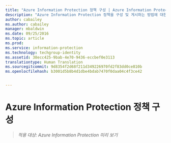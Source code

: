 ```yaml
---
title: "Azure Information Protection 정책 구성 | Azure Information Protection"
description: "Azure Information Protection 정책을 구성 및 게시하는 방법에 대한 자세한 정보입니다."
author: cabailey
ms.author: cabailey
manager: mbaldwin
ms.date: 09/25/2016
ms.topic: article
ms.prod: 
ms.service: information-protection
ms.technology: techgroup-identity
ms.assetid: 38ecc425-9bab-4e70-9436-eccbef0e3113
translationtype: Human Translation
ms.sourcegitcommit: 9d8354f2d68f211d349226970fd2f83dd0ce810b
ms.openlocfilehash: b3001d5b8b4d1dbe4bdab7470f0daa04c4f3ce42


---
```


# <a name="configuring-the-azure-information-protection-policy"></a>Azure Information Protection 정책 구성 

>*적용 대상: Azure Information Protection 미리 보기*




<!--HONumber=Nov16_HO2-->


